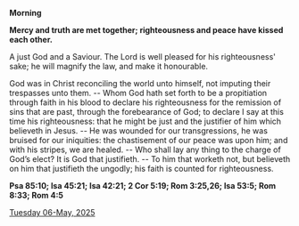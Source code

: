 **Morning**

**Mercy and truth are met together; righteousness and peace have kissed each other.**
 
A just God and a Saviour. The Lord is well pleased for his righteousness' sake; he will magnify the law, and make it honourable.
 
God was in Christ reconciling the world unto himself, not imputing their trespasses unto them. -- Whom God hath set forth to be a propitiation through faith in his blood to declare his righteousness for the remission of sins that are past, through the forebearance of God; to declare I say at this time his righteousness: that he might be just and the justifier of him which believeth in Jesus. -- He was wounded for our transgressions, he was bruised for our iniquities: the chastisement of our peace was upon him; and with his stripes, we are healed. -- Who shall lay any thing to the charge of God’s elect? It is God that justifieth. -- To him that worketh not, but believeth on him that justifieth the ungodly; his faith is counted for righteousness.  

**Psa 85:10; Isa 45:21; Isa 42:21; 2 Cor 5:19; Rom 3:25,26; Isa 53:5; Rom 8:33; Rom 4:5**

[Tuesday 06-May, 2025](https://t.me/daily_light)
